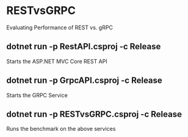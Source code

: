 # RESTvsGRPC
Evaluating Performance of REST vs. gRPC

## dotnet run -p RestAPI.csproj -c Release
Starts the ASP.NET MVC Core REST API

## dotnet run -p GrpcAPI.csproj -c Release
Starts the GRPC Service

## dotnet run -p RESTvsGRPC.csproj -c Release
Runs the benchmark on the above services
